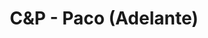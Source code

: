 ---
title: C&P - Paco (Adelante)
category: 01_artistas
designSlug: cat-paco-cabeza-paco-adelante
image: '/products/cabezotas/paco-adelante/principal.jpg'
imageHover: '/products/cabezotas/paco-adelante/normal.jpg'
prendas: [
    
    {   
        title: 'Remera',
        slug: 'remera',          
        image: '/products/cabezotas/paco-adelante/normal.jpg',
        price: 'remerasPrecio',
        talles: 'remerasTalles'
    },
    {
        title: 'Remera Oversize',
        slug: 'remera-oversize',
        image: '/products/cabezotas/paco-adelante/oversize.jpg',
        price: 'oversizePrecio',
        talles: 'oversizeTalles'
    },
    {
        title: 'Musculosa M',
        slug: 'musculosa-mujer',
        image: '/products/cabezotas/paco-adelante/musculosa.jpg',
        price: 'musculosaPrecio',
        talles: 'musculosasMujerTalles'
    },
     {
        title: 'Musculosa H',
        slug: 'musculoso',
        image: '/products/cabezotas/paco-adelante/musculoso.jpg',
        price: 'musculosaPrecio',
        talles: 'musculosasHombreTalles'
    },
    {
        title: 'Pupera Oversize',
        slug: 'pupera-oversize',
        image: '/products/cabezotas/paco-adelante/pupera.jpg',
        price: 'remerasPrecio',
        talles: 'oversizePuperasTalles'
    },
     {
         title: 'Buzo',
         slug: 'buzo',
         image: '/products/cabezotas/paco-adelante/buzo.jpg',
         price: buzosPrecio,
        talles: 'BuzosTalles'
     },
]
---